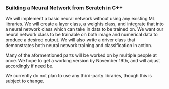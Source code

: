 ### Building a Neural Network from Scratch in C++

We will implement a basic neural network without using any existing ML libraries. We will create a layer class, a weights class, and integrate that into a neural network class which can take in data to be trained on. We want our neural network class to be trainable on both image and numerical data to produce a desired output. We will also write a driver class that demonstrates both neural network training and classification in action.

Many of the aformentioned parts will be worked on by multiple people at once. We hope to get a working version by November 19th, and will adjust accordingly if need be.

We currently do not plan to use any third-party libraries, though this is subject to change.

